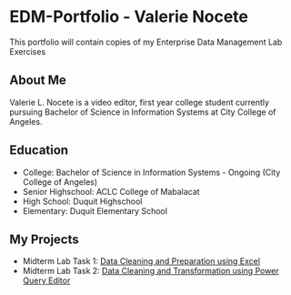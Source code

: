 # EDM-Portfolio - Valerie Nocete
This portfolio will contain copies of my Enterprise Data Management Lab Exercises

## About Me
Valerie L. Nocete is a video editor, first year college student currently pursuing Bachelor of Science in Information Systems at City College of Angeles.

## Education
- College: Bachelor of Science in Information Systems - Ongoing (City College of Angeles)
- Senior Highschool: ACLC College of Mabalacat
- High School: Duquit Highschool
- Elementary: Duquit Elementary School


## My Projects
- Midterm Lab Task 1: [Data Cleaning and Preparation using Excel](https://github.com/bangshiki/EDM-Portfolio/tree/23ae70aaf2fd20cc687f8d55ef14627829e97437/Midterm%20Task%201)
- Midterm Lab Task 2: [Data Cleaning and Transformation using Power Query Editor](https://github.com/bangshiki/EDM-Portfolio/tree/23ae70aaf2fd20cc687f8d55ef14627829e97437/Midterm%20Task%202)
